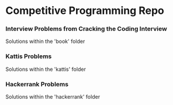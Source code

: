 # Competitive Programming Repo

### Interview Problems from Cracking the Coding Interview
Solutions within the 'book' folder

### Kattis Problems
Solutions within the 'kattis' folder

### Hackerrank Problems
Solutions within the 'hackerrank' folder
